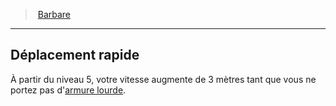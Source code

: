 ﻿---
!Generic
Id: barbarian_hd.md#déplacement-rapide
ParentLink: barbarian_hd.md#barbare
Name: Déplacement rapide
ParentName: Barbare
NameLevel: 2
---
> [Barbare](hd_barbarian.md)

---

## Déplacement rapide

À partir du niveau 5, votre vitesse augmente de 3 mètres tant que vous ne portez pas d'[armure lourde](equipment_hd_with_type_armurelourde.md).

